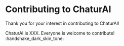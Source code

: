 # Contributing to ChaturAI

Thank you for your interest in contributing to ChaturAI!

ChaturAI is XXX. Everyone is welcome to contribute! :handshake_dark_skin_tone:
